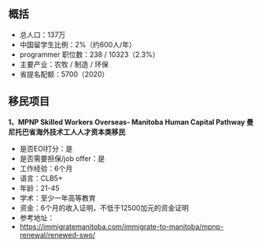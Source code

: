 ## 概括

- 总人口：137万
- 中国留学生比例：2%（约600人/年）
- programmer 职位数：238 / 10323（2.3%）
- 主要产业：农牧 / 制造 / 环保
- 省提名配额：5700（2020）

## 移民项目

**1、MPNP Skilled Workers Overseas- Manitoba Human Capital Pathway 曼尼托巴省海外技术工人人才资本类移民**

- 是否EOI打分：是
- 是否需要担保/job offer：是
- 工作经验：6个月
- 语言：CLB5+
- 年龄：21-45
- 学术：至少一年高等教育
- 资金：6个月的收入证明，不低于12500加元的资金证明
- 参考地址：
- https://immigratemanitoba.com/immigrate-to-manitoba/mpnp-renewal/renewed-swo/

